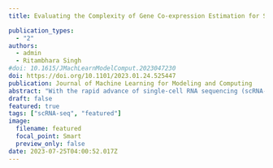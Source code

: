```yaml
---
title: Evaluating the Complexity of Gene Co-expression Estimation for Single-cell Data

publication_types:
  - "2"
authors:
  - admin
  - Ritambhara Singh
#doi: 10.1615/JMachLearnModelComput.2023047230
doi: https://doi.org/10.1101/2023.01.24.525447
publication: Journal of Machine Learning for Modeling and Computing
abstract: "With the rapid advance of single-cell RNA sequencing (scRNA-seq) technology, understanding biological processes at a more refined single-cell level is becoming possible. Gene co-expression estimation is an essential step in this direction. It can annotate functionalities of unknown genes or construct the basis of gene regulatory network inference. This study thoroughly tests the existing gene co-expression estimation methods on simulation datasets with known ground truth co-expression networks. We generate these novel datasets using two simulation processes that use the parameters learned from the experimental data. We demonstrate that these simulations better capture the underlying properties of the real-world single-cell datasets than previously tested simulations for the task. Our performance results on tens of simulated and eight experimental datasets show that all methods produce estimations with a high false discovery rate potentially caused by high-sparsity levels in the data. Finally, we find that commonly used pre-processing approaches, such as normalization and imputation, do not improve the co-expression estimation. Overall, our benchmark setup contributes to the co-expression estimator development, and our study provides valuable insights for the community of single-cell data analyses. Codes are available at https://github.com/rsinghlab/scRNAseq_Coexpression_Benchmark."
draft: false
featured: true
tags: ["scRNA-seq", "featured"]
image:
  filename: featured
  focal_point: Smart
  preview_only: false
date: 2023-07-25T04:00:52.017Z
---
```

